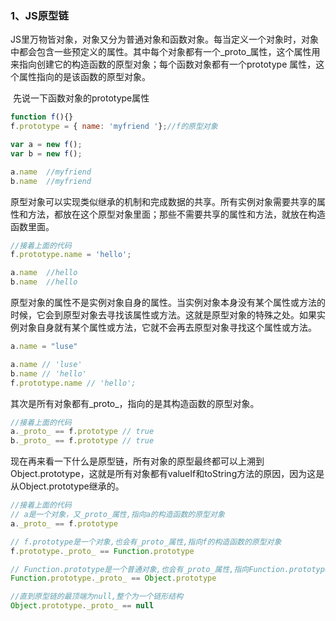 ### 1、JS原型链

​		JS里万物皆对象，对象又分为普通对象和函数对象。每当定义一个对象时，对象中都会包含一些预定义的属性。其中每个对象都有一个_proto_属性，这个属性用来指向创建它的构造函数的原型对象；每个函数对象都有一个prototype 属性，这个属性指向的是该函数的原型对象。

​		先说一下函数对象的prototype属性

```javascript
function f(){}
f.prototype = { name: 'myfriend '};//f的原型对象

var a = new f();
var b = new f();

a.name  //myfriend 
b.name  //myfriend
```

​		原型对象可以实现类似继承的机制和完成数据的共享。所有实例对象需要共享的属性和方法，都放在这个原型对象里面；那些不需要共享的属性和方法，就放在构造函数里面。

```javascript
//接着上面的代码
f.prototype.name = 'hello';

a.name  //hello
b.name  //hello
```

​		原型对象的属性不是实例对象自身的属性。当实例对象本身没有某个属性或方法的时候，它会到原型对象去寻找该属性或方法。这就是原型对象的特殊之处。如果实例对象自身就有某个属性或方法，它就不会再去原型对象寻找这个属性或方法。

```javascript
a.name = "luse"

a.name // 'luse'
b.name // 'hello'
f.prototype.name // 'hello';
```

其次是所有对象都有_proto_，指向的是其构造函数的原型对象。

```javascript
//接着上面的代码
a._proto_ == f.prototype // true
b._proto_ == f.prototype // true
```

现在再来看一下什么是原型链，所有对象的原型最终都可以上溯到Object.prototype，这就是所有对象都有valueIf和toString方法的原因，因为这是从Object.prototype继承的。

```javascript
//接着上面的代码
// a是一个对象，又_proto_属性,指向a的构造函数的原型对象
a._proto_ == f.prototype 

// f.prototype是一个对象,也会有_proto_属性,指向f的构造函数的原型对象
f.prototype._proto_ == Function.prototype

// Function.prototype是一个普通对象,也会有_proto_属性,指向Function.prototype的构造函数的原型对象
Function.prototype._proto_ == Object.prototype

//直到原型链的最顶端为null,整个为一个链形结构
Object.prototype._proto_ == null
```

